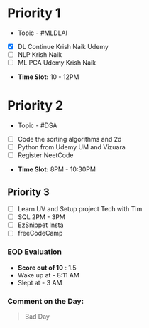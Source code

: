 # Priority 1
- Topic - #MLDLAI 
- [x] DL Continue Krish Naik Udemy
- [ ] NLP Krish Naik
- [ ] ML PCA Udemy Krish Naik
- **Time Slot:** 10 - 12PM
# Priority 2
- Topic - #DSA 
- [ ] Code the sorting algorithms and 2d
- [ ] Python from Udemy UM and Vizuara
- [ ] Register NeetCode
- **Time Slot:** 8PM - 10:30PM
## Priority 3
- [ ] Learn UV and Setup project Tech with Tim
- [ ] SQL 2PM - 3PM
- [ ] EzSnippet Insta
- [ ] freeCodeCamp 
### EOD Evaluation
- **Score out of 10** : 1.5
- Wake up at - 8:11 AM
- Slept at - 3 AM
### Comment on the Day: 
> Bad Day
